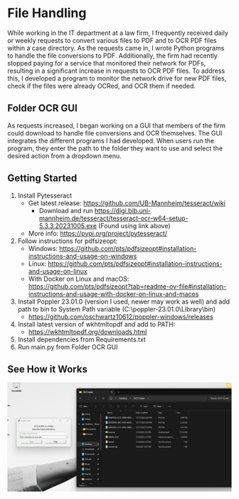 # File Handling
While working in the IT department at a law firm, I frequently received daily or weekly requests to convert various files to PDF and to OCR PDF files within a case directory. As the requests came in, I wrote Python programs to handle the file conversions to PDF. Additionally, the firm had recently stopped paying for a service that monitored their network for PDFs, resulting in a significant increase in requests to OCR PDF files. To address this, I developed a program to monitor the network drive for new PDF files, check if the files were already OCRed, and OCR them if needed.
## Folder OCR GUI
As requests increased, I began working on a GUI that members of the firm could download to handle file conversions and OCR themselves. The GUI integrates the different programs I had developed. When users run the program, they enter the path to the folder they want to use and select the desired action from a dropdown menu.
## Getting Started
1. Install Pytesseract
   - Get latest release: https://github.com/UB-Mannheim/tesseract/wiki
      - Download and run https://digi.bib.uni-mannheim.de/tesseract/tesseract-ocr-w64-setup-5.3.3.20231005.exe (Found using link above)
   - More info: https://pypi.org/project/pytesseract/
3. Follow instructions for pdfsizeopt:
    - Windows: https://github.com/pts/pdfsizeopt#installation-instructions-and-usage-on-windows
    - Linux: https://github.com/pts/pdfsizeopt#installation-instructions-and-usage-on-linux
    - With Docker on Linux and macOS: https://github.com/pts/pdfsizeopt?tab=readme-ov-file#installation-instructions-and-usage-with-docker-on-linux-and-macos
4. Install Poppler 23.01.0 (version I used, newer may work as well) and add path to bin to System Path variable (C:\poppler-23.01.0\Library\bin\)
   - https://github.com/oschwartz10612/poppler-windows/releases
5. Install latest version of wkhtmltopdf and add to PATH:
   - https://wkhtmltopdf.org/downloads.html
5. Install dependencies from Requirements.txt
6. Run main.py from Folder OCR GUI

## See How it Works
![DEMO](https://github.com/jorted-runner/File-Handling/blob/main/Images/DEMO.gif)
